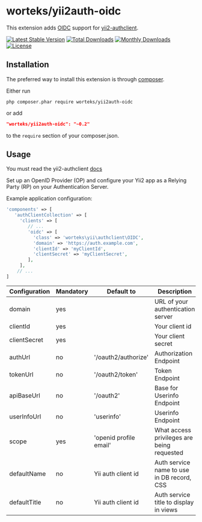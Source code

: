 # worteks/yii2auth-oidc

This extension adds [OIDC](https://openid.net/specs/openid-connect-core-1_0.html) support for [yii2-authclient](https://github.com/yiisoft/yii2-authclient).

[![Latest Stable Version](https://poser.pugx.org/worteks/yii2auth-oidc/v/stable)](https://packagist.org/packages/worteks/yii2auth-oidc)
[![Total Downloads](https://poser.pugx.org/worteks/yii2auth-oidc/downloads)](https://packagist.org/packages/worteks/yii2auth-oidc)
[![Monthly Downloads](https://poser.pugx.org/worteks/yii2auth-oidc/d/monthly)](https://packagist.org/packages/worteks/yii2auth-oidc)
[![License](https://poser.pugx.org/worteks/yii2auth-oidc/license)](https://packagist.org/packages/worteks/yii2auth-oidc)

## Installation

The preferred way to install this extension is through [composer](http://getcomposer.org/download/).

Either run

```
php composer.phar require worteks/yii2auth-oidc
```

or add

```json
"worteks/yii2auth-oidc": "~0.2"
```

to the `require` section of your composer.json.

## Usage

You must read the yii2-authclient [docs](https://github.com/yiisoft/yii2/blob/master/docs/guide/security-auth-clients.md)

Set up an OpenID Provider (OP) and configure your Yii2 app as a Relying Party (RP) on your Authentication Server.

Example application configuration:

```php
'components' => [
   'authClientCollection' => [
     'clients' => [
        // ...
        'oidc' => [
          'class' => 'worteks\yii\authclient\OIDC',
          'domain' => 'https://auth.example.com',
          'clientId' => 'myClientId',
          'clientSecret' => 'myClientSecret',
        ],
     ],
    // ...
]
```

| Configuration   | Mandatory | Default to             | Description                                |
|-----------------|-----------|------------------------|--------------------------------------------|
| domain          | yes       |                        | URL of your authentication server          |
| clientId        | yes       |                        | Your client id                             |
| clientSecret    | yes       |                        | Your client secret                         |
| authUrl         | no        | '/oauth2/authorize'    | Authorization Endpoint                     |
| tokenUrl        | no        | '/oauth2/token'        | Token Endpoint                             |
| apiBaseUrl      | no        | '/oauth2'              | Base for Userinfo Endpoint                 |
| userInfoUrl     | no        | 'userinfo'             | Userinfo Endpoint                          |
| scope           | yes       | 'openid profile email' | What access privileges are being requested |
| defaultName     | no        | Yii auth client id     | Auth service name to use in DB record, CSS |
| defaultTitle    | no        | Yii auth client id     | Auth service title to display in views     |
